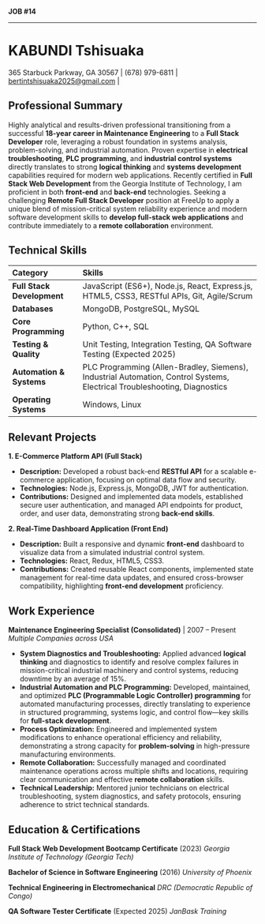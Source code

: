**JOB #14**

---

# KABUNDI Tshisuaka
365 Starbuck Parkway, GA 30567 | (678) 979-6811 | bertintshisuaka2025@gmail.com | 

## Professional Summary

Highly analytical and results-driven professional transitioning from a successful **18-year career in Maintenance Engineering** to a **Full Stack Developer** role, leveraging a robust foundation in systems analysis, problem-solving, and industrial automation. Proven expertise in **electrical troubleshooting**, **PLC programming**, and **industrial control systems** directly translates to strong **logical thinking** and **systems development** capabilities required for modern web applications. Recently certified in **Full Stack Web Development** from the Georgia Institute of Technology, I am proficient in both **front-end** and **back-end** technologies. Seeking a challenging **Remote Full Stack Developer** position at FreeUp to apply a unique blend of mission-critical system reliability experience and modern software development skills to **develop full-stack web applications** and contribute immediately to a **remote collaboration** environment.

## Technical Skills

| Category | Skills |
| :--- | :--- |
| **Full Stack Development** | JavaScript (ES6+), Node.js, React, Express.js, HTML5, CSS3, RESTful APIs, Git, Agile/Scrum |
| **Databases** | MongoDB, PostgreSQL, MySQL |
| **Core Programming** | Python, C++, SQL |
| **Testing & Quality** | Unit Testing, Integration Testing, QA Software Testing (Expected 2025) |
| **Automation & Systems** | PLC Programming (Allen-Bradley, Siemens), Industrial Automation, Control Systems, Electrical Troubleshooting, Diagnostics |
| **Operating Systems** | Windows, Linux |

## Relevant Projects

**1. E-Commerce Platform API (Full Stack)**
*   **Description:** Developed a robust back-end **RESTful API** for a scalable e-commerce application, focusing on optimal data flow and security.
*   **Technologies:** Node.js, Express.js, MongoDB, JWT for authentication.
*   **Contributions:** Designed and implemented data models, established secure user authentication, and managed API endpoints for product, order, and user data, demonstrating strong **back-end skills**.

**2. Real-Time Dashboard Application (Front End)**
*   **Description:** Built a responsive and dynamic **front-end** dashboard to visualize data from a simulated industrial control system.
*   **Technologies:** React, Redux, HTML5, CSS3.
*   **Contributions:** Created reusable React components, implemented state management for real-time data updates, and ensured cross-browser compatibility, highlighting **front-end development** proficiency.

## Work Experience

**Maintenance Engineering Specialist (Consolidated)** | 2007 – Present
*Multiple Companies across USA*

*   **System Diagnostics and Troubleshooting:** Applied advanced **logical thinking** and diagnostics to identify and resolve complex failures in mission-critical industrial machinery and control systems, reducing downtime by an average of 15%.
*   **Industrial Automation and PLC Programming:** Developed, maintained, and optimized **PLC (Programmable Logic Controller) programming** for automated manufacturing processes, directly translating to experience in structured programming, systems logic, and control flow—key skills for **full-stack development**.
*   **Process Optimization:** Engineered and implemented system modifications to enhance operational efficiency and reliability, demonstrating a strong capacity for **problem-solving** in high-pressure manufacturing environments.
*   **Remote Collaboration:** Successfully managed and coordinated maintenance operations across multiple shifts and locations, requiring clear communication and effective **remote collaboration** skills.
*   **Technical Leadership:** Mentored junior technicians on electrical troubleshooting, system diagnostics, and safety protocols, ensuring adherence to strict technical standards.

## Education & Certifications

**Full Stack Web Development Bootcamp Certificate** (2023)
*Georgia Institute of Technology (Georgia Tech)*

**Bachelor of Science in Software Engineering** (2016)
*University of Phoenix*

**Technical Engineering in Electromechanical**
*DRC (Democratic Republic of Congo)*

**QA Software Tester Certificate** (Expected 2025)
*JanBask Training*
